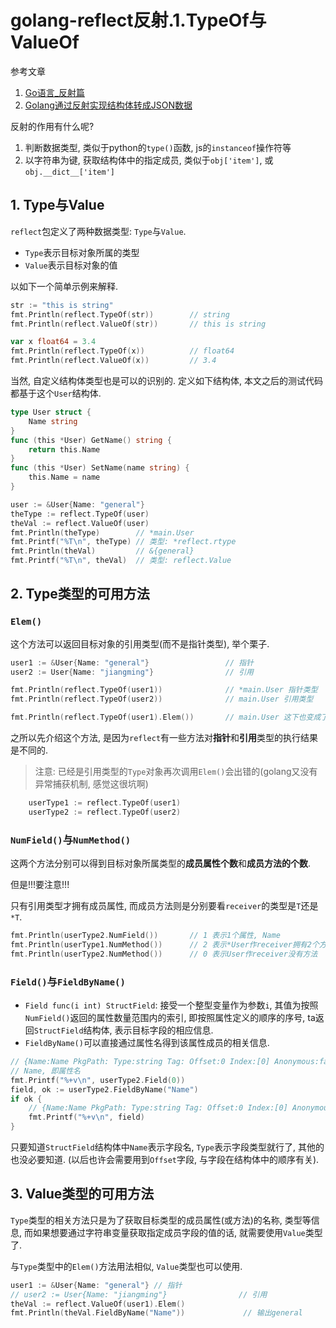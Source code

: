 # golang-reflect反射.1.TypeOf与ValueOf

参考文章

1. [Go语言_反射篇](https://www.cnblogs.com/yjf512/archive/2012/06/10/2544391.html)
2. [Golang通过反射实现结构体转成JSON数据](http://blog.cyeam.com/golang/2014/08/11/go_json)

反射的作用有什么呢?

1. 判断数据类型, 类似于python的`type()`函数, js的`instanceof`操作符等
2. 以字符串为键, 获取结构体中的指定成员, 类似于`obj['item']`, 或`obj.__dict__['item']`

## 1. Type与Value

`reflect`包定义了两种数据类型: `Type`与`Value`.

- `Type`表示目标对象所属的类型
- `Value`表示目标对象的值

以如下一个简单示例来解释.

```go
str := "this is string"
fmt.Println(reflect.TypeOf(str))        // string
fmt.Println(reflect.ValueOf(str))       // this is string

var x float64 = 3.4
fmt.Println(reflect.TypeOf(x))          // float64
fmt.Println(reflect.ValueOf(x))         // 3.4
```

当然, 自定义结构体类型也是可以的识别的. 定义如下结构体, 本文之后的测试代码都基于这个`User`结构体.

```go
type User struct {
	Name string
}
func (this *User) GetName() string {
	return this.Name
}
func (this *User) SetName(name string) {
	this.Name = name
}
```

```go
user := &User{Name: "general"}
theType := reflect.TypeOf(user)
theVal := reflect.ValueOf(user)
fmt.Println(theType)        // *main.User
fmt.Printf("%T\n", theType) // 类型: *reflect.rtype
fmt.Println(theVal)         // &{general}
fmt.Printf("%T\n", theVal)  // 类型: reflect.Value
```

## 2. Type类型的可用方法

### `Elem()`

这个方法可以返回目标对象的引用类型(而不是指针类型), 举个栗子.

```go
user1 := &User{Name: "general"}                 // 指针
user2 := User{Name: "jiangming"}                // 引用

fmt.Println(reflect.TypeOf(user1))              // *main.User 指针类型
fmt.Println(reflect.TypeOf(user2))              // main.User 引用类型

fmt.Println(reflect.TypeOf(user1).Elem())       // main.User 这下也变成了引用类型
```

之所以先介绍这个方法, 是因为`reflect`有一些方法对**指针**和**引用**类型的执行结果是不同的.

> 注意: 已经是引用类型的`Type`对象再次调用`Elem()`会出错的(golang又没有异常捕获机制, 感觉这很坑啊)

```go
	userType1 := reflect.TypeOf(user1)
	userType2 := reflect.TypeOf(user2)
```

### `NumField()`与`NumMethod()`

这两个方法分别可以得到目标对象所属类型的**成员属性个数**和**成员方法的个数**.

但是!!!要注意!!!

只有引用类型才拥有成员属性, 而成员方法则是分别要看`receiver`的类型是`T`还是`*T`.

```go
fmt.Println(userType2.NumField())       // 1 表示1个属性, Name
fmt.Println(userType1.NumMethod())      // 2 表示*User作receiver拥有2个方法
fmt.Println(userType2.NumMethod())      // 0 表示User作receiver没有方法
```

### `Field()`与`FieldByName()`

- `Field func(i int) StructField`: 接受一个整型变量作为参数`i`, 其值为按照`NumField()`返回的属性数量范围内的索引, 即按照属性定义的顺序的序号, ta返回`StructField`结构体, 表示目标字段的相应信息.
- `FieldByName()`可以直接通过属性名得到该属性成员的相关信息.

```go
// {Name:Name PkgPath: Type:string Tag: Offset:0 Index:[0] Anonymous:false}
// Name, 即属性名
fmt.Printf("%+v\n", userType2.Field(0))
field, ok := userType2.FieldByName("Name")
if ok {
	// {Name:Name PkgPath: Type:string Tag: Offset:0 Index:[0] Anonymous:false}
	fmt.Printf("%+v\n", field)
}
```

只要知道`StructField`结构体中`Name`表示字段名, `Type`表示字段类型就行了, 其他的也没必要知道. (以后也许会需要用到`Offset`字段, 与字段在结构体中的顺序有关).

## 3. Value类型的可用方法

`Type`类型的相关方法只是为了获取目标类型的成员属性(或方法)的名称, 类型等信息, 而如果想要通过字符串变量获取指定成员字段的值的话, 就需要使用`Value`类型了.

与`Type`类型中的`Elem()`方法用法相似, `Value`类型也可以使用.

```go
user1 := &User{Name: "general"} // 指针
// user2 := User{Name: "jiangming"}                // 引用
theVal := reflect.ValueOf(user1).Elem()
fmt.Println(theVal.FieldByName("Name"))				// 输出general
```
